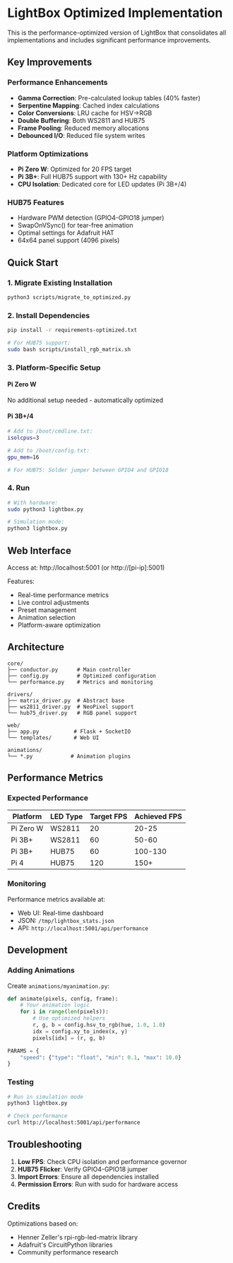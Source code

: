 # LightBox Optimized Implementation

This is the performance-optimized version of LightBox that consolidates all implementations and includes significant performance improvements.

## Key Improvements

### Performance Enhancements
- **Gamma Correction**: Pre-calculated lookup tables (40% faster)
- **Serpentine Mapping**: Cached index calculations
- **Color Conversions**: LRU cache for HSV→RGB
- **Double Buffering**: Both WS2811 and HUB75
- **Frame Pooling**: Reduced memory allocations
- **Debounced I/O**: Reduced file system writes

### Platform Optimizations
- **Pi Zero W**: Optimized for 20 FPS target
- **Pi 3B+**: Full HUB75 support with 130+ Hz capability
- **CPU Isolation**: Dedicated core for LED updates (Pi 3B+/4)

### HUB75 Features
- Hardware PWM detection (GPIO4-GPIO18 jumper)
- SwapOnVSync() for tear-free animation
- Optimal settings for Adafruit HAT
- 64x64 panel support (4096 pixels)

## Quick Start

### 1. Migrate Existing Installation
```bash
python3 scripts/migrate_to_optimized.py
```

### 2. Install Dependencies
```bash
pip install -r requirements-optimized.txt

# For HUB75 support:
sudo bash scripts/install_rgb_matrix.sh
```

### 3. Platform-Specific Setup

#### Pi Zero W
No additional setup needed - automatically optimized

#### Pi 3B+/4
```bash
# Add to /boot/cmdline.txt:
isolcpus=3

# Add to /boot/config.txt:
gpu_mem=16

# For HUB75: Solder jumper between GPIO4 and GPIO18
```

### 4. Run
```bash
# With hardware:
sudo python3 lightbox.py

# Simulation mode:
python3 lightbox.py
```

## Web Interface

Access at: http://localhost:5001 (or http://[pi-ip]:5001)

Features:
- Real-time performance metrics
- Live control adjustments
- Preset management
- Animation selection
- Platform-aware optimization

## Architecture

```
core/
├── conductor.py      # Main controller
├── config.py         # Optimized configuration
└── performance.py    # Metrics and monitoring

drivers/
├── matrix_driver.py  # Abstract base
├── ws2811_driver.py  # NeoPixel support
└── hub75_driver.py   # RGB panel support

web/
├── app.py           # Flask + SocketIO
└── templates/       # Web UI

animations/
└── *.py            # Animation plugins
```

## Performance Metrics

### Expected Performance

| Platform | LED Type | Target FPS | Achieved FPS |
|----------|----------|------------|--------------|
| Pi Zero W | WS2811 | 20 | 20-25 |
| Pi 3B+ | WS2811 | 60 | 50-60 |
| Pi 3B+ | HUB75 | 60 | 100-130 |
| Pi 4 | HUB75 | 120 | 150+ |

### Monitoring

Performance metrics available at:
- Web UI: Real-time dashboard
- JSON: `/tmp/lightbox_stats.json`
- API: `http://localhost:5001/api/performance`

## Development

### Adding Animations

Create `animations/myanimation.py`:
```python
def animate(pixels, config, frame):
    # Your animation logic
    for i in range(len(pixels)):
        # Use optimized helpers
        r, g, b = config.hsv_to_rgb(hue, 1.0, 1.0)
        idx = config.xy_to_index(x, y)
        pixels[idx] = (r, g, b)

PARAMS = {
    "speed": {"type": "float", "min": 0.1, "max": 10.0}
}
```

### Testing

```bash
# Run in simulation mode
python3 lightbox.py

# Check performance
curl http://localhost:5001/api/performance
```

## Troubleshooting

1. **Low FPS**: Check CPU isolation and performance governor
2. **HUB75 Flicker**: Verify GPIO4-GPIO18 jumper
3. **Import Errors**: Ensure all dependencies installed
4. **Permission Errors**: Run with sudo for hardware access

## Credits

Optimizations based on:
- Henner Zeller's rpi-rgb-led-matrix library
- Adafruit's CircuitPython libraries
- Community performance research